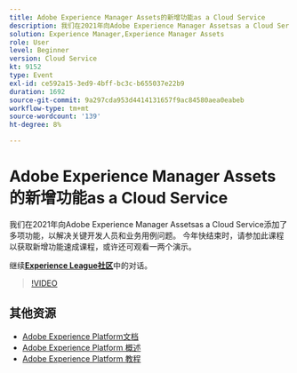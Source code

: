 ```yaml
---
title: Adobe Experience Manager Assets的新增功能as a Cloud Service
description: 我们在2021年向Adobe Experience Manager Assetsas a Cloud Service添加了多项功能，以解决关键开发人员和业务用例问题。 今年快结束时，请参加此课程以获取新增功能速成课程，或许还可观看一两个演示。
solution: Experience Manager,Experience Manager Assets
role: User
level: Beginner
version: Cloud Service
kt: 9152
type: Event
exl-id: ce592a15-3ed9-4bff-bc3c-b655037e22b9
duration: 1692
source-git-commit: 9a297cda953d4414131657f9ac84580aea0eabeb
workflow-type: tm+mt
source-wordcount: '139'
ht-degree: 8%

---
```


# Adobe Experience Manager Assets的新增功能as a Cloud Service

我们在2021年向Adobe Experience Manager Assetsas a Cloud Service添加了多项功能，以解决关键开发人员和业务用例问题。 今年快结束时，请参加此课程以获取新增功能速成课程，或许还可观看一两个演示。

继续&#x200B;**[Experience League社区](https://adobe.ly/2XSAcg)**&#x200B;中的对话。

>[!VIDEO](https://video.tv.adobe.com/v/337574/?quality=12&learn=on&hidetitle=true)

## 其他资源

- [Adobe Experience Platform文档](https://experienceleague.adobe.com/docs/experience-platform.html)
- [Adobe Experience Platform 概述](https://experienceleague.adobe.com/docs/experience-platform/landing/home.html?lang=zh-Hans)
- [Adobe Experience Platform 教程](https://experienceleague.adobe.com/docs/platform-learn/tutorials/overview.html?lang=en)
